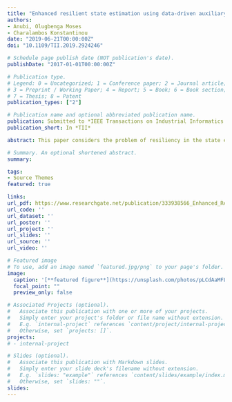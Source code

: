 ```yaml
---
title: "Enhanced resilient state estimation using data-driven auxiliary models"
authors:
- Anubi, Olugbenga Moses
- Charalambos Konstantinou
date: "2019-06-21T00:00:00Z"
doi: "10.1109/TII.2019.2924246"

# Schedule page publish date (NOT publication's date).
publishDate: "2017-01-01T00:00:00Z"

# Publication type.
# Legend: 0 = Uncategorized; 1 = Conference paper; 2 = Journal article;
# 3 = Preprint / Working Paper; 4 = Report; 5 = Book; 6 = Book section;
# 7 = Thesis; 8 = Patent
publication_types: ["2"]

# Publication name and optional abbreviated publication name.
publication: Submitted to *IEEE Transactions on Industrial Informatics 16.1 (2019): 639-647*
publication_short: In *TII*

abstract: This paper considers the problem of resiliency in the state estimation of a cyber-physical system when a portion of its sensor measurements contains malicious data added by an adversarial attacker. When the attack consists of arbitrary random uncorrelated data injection, compressive-sensing-based regression algorithms that can recover the true states have been studied extensively in the literature. However, it has been shown that it is possible to create a targeted correlated false data injection attack (FDIA), which will fool any regression-based algorithm. Consequently, there have been a plethora of data-driven approaches investigated to detect the occurrence of such an FDIA. This paper combines a data-driven model with the traditional compressive sensing regression problem. It is shown that the solution of the resulting constrained optimization problem recovers the true states of the system. The developed algorithm is evaluated through a numerical simulation example of the IEEE 14-bus system mapped to the New York Independent System Operator grid data.

# Summary. An optional shortened abstract.
summary: 

tags:
- Source Themes
featured: true

links:
url_pdf: https://www.researchgate.net/publication/333938566_Enhanced_Resilient_State_Estimation_Using_Data-Driven_Auxiliary_Models
url_code: ''
url_dataset: ''
url_poster: ''
url_project: ''
url_slides: ''
url_source: ''
url_video: ''

# Featured image
# To use, add an image named `featured.jpg/png` to your page's folder. 
image:
  caption: '[**featured figure**](https://unsplash.com/photos/pLCdAaMFLTE)'
  focal_point: ""
  preview_only: false

# Associated Projects (optional).
#   Associate this publication with one or more of your projects.
#   Simply enter your project's folder or file name without extension.
#   E.g. `internal-project` references `content/project/internal-project/index.md`.
#   Otherwise, set `projects: []`.
projects:
# - internal-project

# Slides (optional).
#   Associate this publication with Markdown slides.
#   Simply enter your slide deck's filename without extension.
#   E.g. `slides: "example"` references `content/slides/example/index.md`.
#   Otherwise, set `slides: ""`.
slides:
---
```


